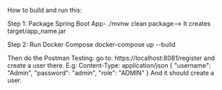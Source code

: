 How to build and run this:

Step 1: Package Spring Boot App-
./mvnw clean package--> It creates target/app_name.jar

Step 2: Run Docker Compose
docker-compose up --build

Then do the Postman Testing:
go to: https://localhost:8081/register and create a user there.
E.g: 
Content-Type: application/json
{
  "username": "Admin",
  "password": "admin",
  "role": "ADMIN"
}
And it should create a user.
